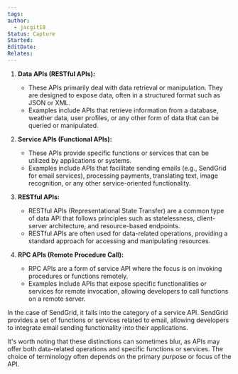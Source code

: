 ```yaml
---
tags: 
author:
  - jacgit18
Status: Capture
Started: 
EditDate: 
Relates:
---
```

1. **Data APIs (RESTful APIs):**  
	- These APIs primarily deal with data retrieval or manipulation. They are designed to expose data, often in a structured format such as JSON or XML.  
	- Examples include APIs that retrieve information from a database, weather data, user profiles, or any other form of data that can be queried or manipulated.  
  
2. **Service APIs (Functional APIs):**  
	- These APIs provide specific functions or services that can be utilized by applications or systems.  
	- Examples include APIs that facilitate sending emails (e.g., SendGrid for email services), processing payments, translating text, image recognition, or any other service-oriented functionality.  
  
3. **RESTful APIs:**  
	- RESTful APIs (Representational State Transfer) are a common type of data API that follows principles such as statelessness, client-server architecture, and resource-based endpoints.  
	- RESTful APIs are often used for data-related operations, providing a standard approach for accessing and manipulating resources.  
  
4. **RPC APIs (Remote Procedure Call):**  
	- RPC APIs are a form of service API where the focus is on invoking procedures or functions remotely.  
	- Examples include APIs that expose specific functionalities or services for remote invocation, allowing developers to call functions on a remote server.  
  
In the case of SendGrid, it falls into the category of a service API. SendGrid provides a set of functions or services related to email, allowing developers to integrate email sending functionality into their applications.  
  
It's worth noting that these distinctions can sometimes blur, as APIs may offer both data-related operations and specific functions or services. The choice of terminology often depends on the primary purpose or focus of the API.